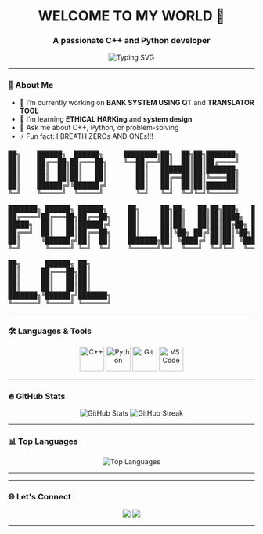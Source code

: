 <!-- Profile Header -->
<h1 align="center">WELCOME TO MY WORLD 👋 </h1>
<h3 align="center">A passionate C++ and Python developer</h3>

<p align="center">
  <img src="https://readme-typing-svg.herokuapp.com?font=Fira+Code&pause=1000&color=36BCF7&center=true&vCenter=true&width=435&lines=Problem+Solver;C%2B%2B+%2F+Python+Developer;Lifelong+Learner" alt="Typing SVG" />
</p>

---
<p style="font-family: 'Georgia';">

  ### 🧠 About Me

- 🔭 I’m currently working on **BANK SYSTEM USING QT** and **TRANSLATOR TOOL**
- 🌱 I’m learning **ETHICAL HARKing** and **system design**
- 💬 Ask me about C++, Python, or problem-solving
- ⚡ Fun fact: I BREATH ZEROs AND ONEs!!!
</p>


  <pre>
██╗    ██████╗  ██████╗     ████████╗██╗  ██╗██╗███████╗                  
██║    ██╔══██╗██╔═══██╗    ╚══██╔══╝██║  ██║██║██╔════╝                  
██║    ██║  ██║██║   ██║       ██║   ███████║██║███████╗                  
██║    ██║  ██║██║   ██║       ██║   ██╔══██║██║╚════██║                  
██║    ██████╔╝╚██████╔╝       ██║   ██║  ██║██║███████║                  
╚═╝    ╚═════╝  ╚═════╝        ╚═╝   ╚═╝  ╚═╝╚═╝╚══════╝                  
                                                                          
███████╗ ██████╗ ██████╗     ██╗     ██╗██╗   ██╗██╗███╗   ██╗ ██████╗    
██╔════╝██╔═══██╗██╔══██╗    ██║     ██║██║   ██║██║████╗  ██║██╔════╝    
█████╗  ██║   ██║██████╔╝    ██║     ██║██║   ██║██║██╔██╗ ██║██║  ███╗   
██╔══╝  ██║   ██║██╔══██╗    ██║     ██║╚██╗ ██╔╝██║██║╚██╗██║██║   ██║   
██║     ╚██████╔╝██║  ██║    ███████╗██║ ╚████╔╝ ██║██║ ╚████║╚██████╔╝▄█╗
╚═╝      ╚═════╝ ╚═╝  ╚═╝    ╚══════╝╚═╝  ╚═══╝  ╚═╝╚═╝  ╚═══╝ ╚═════╝ ╚═╝
                                                                          
██╗      ██████╗ ██╗                                                      
██║     ██╔═══██╗██║                                                      
██║     ██║   ██║██║                                                      
██║     ██║   ██║██║                                                      
███████╗╚██████╔╝███████╗                                                 
╚══════╝ ╚═════╝ ╚══════╝                                                 
</pre>
---

### 🛠️ Languages & Tools

<p align="center">
  <img src="https://cdn.jsdelivr.net/gh/devicons/devicon/icons/cplusplus/cplusplus-original.svg" alt="C++" width="50" height="50"/>
  <img src="https://cdn.jsdelivr.net/gh/devicons/devicon/icons/python/python-original.svg" alt="Python" width="50" height="50"/>
  <img src="https://cdn.jsdelivr.net/gh/devicons/devicon/icons/git/git-original.svg" alt="Git" width="50" height="50"/>
  <img src="https://cdn.jsdelivr.net/gh/devicons/devicon/icons/vscode/vscode-original.svg" alt="VS Code" width="50" height="50"/>
</p>

---

### 🔥 GitHub Stats

<p align="center">
  <img src="https://github-readme-stats.vercel.app/api?username=Endlessodds&show_icons=true&theme=tokyonight" alt="GitHub Stats"/>
  <img src="https://github-readme-streak-stats.herokuapp.com/?user=Endlessodds&theme=tokyonight" alt="GitHub Streak"/>
</p>

---

### 📊 Top Languages

<p align="center">
  <img src="https://github-readme-stats.vercel.app/api/top-langs/?username=Endlessodds&layout=compact&theme=tokyonight" alt="Top Languages">
</p>

---
<!-- 
### 💼 Projects

| Project | Description | Tech |
|--------|-------------|------|
| [file name abenezer](https://github.com/Endlessodds/) | description | C++ |
|
 -->

---

### 🌐 Let's Connect

<p align="center">
 <!-- <a href="https://www.linkedin.com/in/your-profile"><img src="https://img.shields.io/badge/LinkedIn-blue?style=for-the-badge&logo=linkedin" /></a>-->
  <a href="mailto:abenezerkty@gmail.com"><img src="https://img.shields.io/badge/Gmail-D14836?style=for-the-badge&logo=gmail&logoColor=white" /></a>
  <a href="https://github.com/Endlessodds"><img src="https://img.shields.io/badge/GitHub-100000?style=for-the-badge&logo=github&logoColor=white" /></a>
</p>

---

